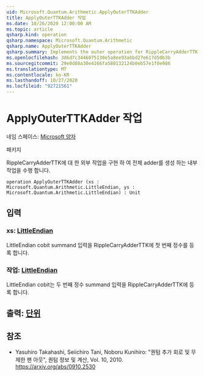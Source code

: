 ```yaml
---
uid: Microsoft.Quantum.Arithmetic.ApplyOuterTTKAdder
title: ApplyOuterTTKAdder 작업
ms.date: 10/26/2020 12:00:00 AM
ms.topic: article
qsharp.kind: operation
qsharp.namespace: Microsoft.Quantum.Arithmetic
qsharp.name: ApplyOuterTTKAdder
qsharp.summary: Implements the outer operation for RippleCarryAdderTTK to conjugate the inner operation to construct the full adder.
ms.openlocfilehash: 3d6d7c3446075130e5a8ee93abbd27e617d50b3b
ms.sourcegitcommit: 29e0d88a30e4166fa580132124b0eb57e1f0e986
ms.translationtype: MT
ms.contentlocale: ko-KR
ms.lasthandoff: 10/27/2020
ms.locfileid: "92721561"
---
```

# <a name="applyouterttkadder-operation"></a>ApplyOuterTTKAdder 작업

네임 스페이스: [Microsoft 양자](xref:Microsoft.Quantum.Arithmetic)

패키지 [](https://nuget.org/packages/)


RippleCarryAdderTTK에 대 한 외부 작업을 구현 하 여 전체 adder를 생성 하는 내부 작업을 수행 합니다.

```qsharp
operation ApplyOuterTTKAdder (xs : Microsoft.Quantum.Arithmetic.LittleEndian, ys : Microsoft.Quantum.Arithmetic.LittleEndian) : Unit
```


## <a name="input"></a>입력

### <a name="xs--littleendian"></a>xs: [LittleEndian](xref:Microsoft.Quantum.Arithmetic.LittleEndian)

LittleEndian cobit summand 입력을 RippleCarryAdderTTK에 첫 번째 정수를 등록 합니다.


### <a name="ys--littleendian"></a>작업: [LittleEndian](xref:Microsoft.Quantum.Arithmetic.LittleEndian)

LittleEndian cobit는 두 번째 정수 summand 입력을 RippleCarryAdderTTK에 등록 합니다.



## <a name="output--unit"></a>출력: [단위](xref:microsoft.quantum.lang-ref.unit)



## <a name="references"></a>참조

- Yasuhiro Takahashi, Seiichiro Tani, Noboru Kunihiro: "퀀텀 추가 회로 및 무제한 팬 아웃", 퀀텀 정보 및 계산, Vol. 10, 2010.
  https://arxiv.org/abs/0910.2530